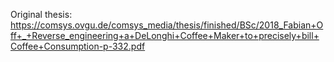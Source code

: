 Original thesis:
https://comsys.ovgu.de/comsys_media/thesis/finished/BSc/2018_Fabian+Off+_+Reverse_engineering+a+DeLonghi+Coffee+Maker+to+precisely+bill+Coffee+Consumption-p-332.pdf
